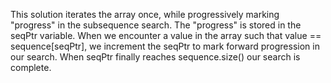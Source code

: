 This solution iterates the array once, while progressively marking "progress" in the subsequence search. The "progress" is stored in the seqPtr variable. When we encounter a value in the array such that value == sequence[seqPtr], we increment the seqPtr to mark forward progression in our search. When seqPtr finally reaches sequence.size() our search is complete.
